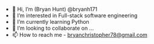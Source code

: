- 👋 Hi, I’m (Bryan Hunt) @bryanh171
- 👀 I’m interested in Full-stack software engineering
- 🌱 I’m currently learning Python
- 💞️ I’m looking to collaborate on ...
- 📫 How to reach me - bryanchristopher78@gmail.com

<!---
bryanh171/bryanh171 is a ✨ special ✨ repository because its `README.md` (this file) appears on your GitHub profile.
You can click the Preview link to take a look at your changes.
--->

